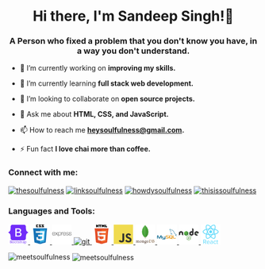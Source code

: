 <h1 align="center">Hi there, I'm Sandeep Singh!👋</h1>
<h3 align="center">A Person who fixed a problem that you don't know you have, in a way you don't understand.</h3>

- 🔭 I’m currently working on **improving my skills.**

- 🌱 I’m currently learning **full stack web development.**

- 🤝 I’m looking to collaborate on **open source projects.**

- 💬 Ask me about **HTML, CSS, and JavaScript.**

- 📫 How to reach me **heysoulfulness@gmail.com.**

- ⚡ Fun fact **I love chai more than coffee.**

<h3 align="left">Connect with me:</h3>
<p align="left">
<a href="https://twitter.com/thesoulfulness" target="blank"><img align="center" src="https://cdn.jsdelivr.net/npm/simple-icons@3.0.1/icons/twitter.svg" alt="thesoulfulness" height="30" width="40" /></a>
<a href="https://linkedin.com/in/linksoulfulness" target="blank"><img align="center" src="https://cdn.jsdelivr.net/npm/simple-icons@3.0.1/icons/linkedin.svg" alt="linksoulfulness" height="30" width="40" /></a>
<a href="https://fb.com/howdysoulfulness" target="blank"><img align="center" src="https://cdn.jsdelivr.net/npm/simple-icons@3.0.1/icons/facebook.svg" alt="howdysoulfulness" height="30" width="40" /></a>
<a href="https://instagram.com/thisissoulfulness" target="blank"><img align="center" src="https://cdn.jsdelivr.net/npm/simple-icons@3.0.1/icons/instagram.svg" alt="thisissoulfulness" height="30" width="40" /></a>
</p>

<h3 align="left">Languages and Tools:</h3>
<p align="left"> <a href="https://getbootstrap.com" target="_blank"> <img src="https://raw.githubusercontent.com/devicons/devicon/master/icons/bootstrap/bootstrap-plain-wordmark.svg" alt="bootstrap" width="40" height="40"/> </a> <a href="https://www.w3schools.com/css/" target="_blank"> <img src="https://raw.githubusercontent.com/devicons/devicon/master/icons/css3/css3-original-wordmark.svg" alt="css3" width="40" height="40"/> </a> <a href="https://expressjs.com" target="_blank"> <img src="https://raw.githubusercontent.com/devicons/devicon/master/icons/express/express-original-wordmark.svg" alt="express" width="40" height="40"/> </a> <a href="https://git-scm.com/" target="_blank"> <img src="https://www.vectorlogo.zone/logos/git-scm/git-scm-icon.svg" alt="git" width="40" height="40"/> </a> <a href="https://www.w3.org/html/" target="_blank"> <img src="https://raw.githubusercontent.com/devicons/devicon/master/icons/html5/html5-original-wordmark.svg" alt="html5" width="40" height="40"/> </a> <a href="https://developer.mozilla.org/en-US/docs/Web/JavaScript" target="_blank"> <img src="https://raw.githubusercontent.com/devicons/devicon/master/icons/javascript/javascript-original.svg" alt="javascript" width="40" height="40"/> </a> <a href="https://www.mongodb.com/" target="_blank"> <img src="https://raw.githubusercontent.com/devicons/devicon/master/icons/mongodb/mongodb-original-wordmark.svg" alt="mongodb" width="40" height="40"/> </a> <a href="https://www.mysql.com/" target="_blank"> <img src="https://raw.githubusercontent.com/devicons/devicon/master/icons/mysql/mysql-original-wordmark.svg" alt="mysql" width="40" height="40"/> </a> <a href="https://nodejs.org" target="_blank"> <img src="https://raw.githubusercontent.com/devicons/devicon/master/icons/nodejs/nodejs-original-wordmark.svg" alt="nodejs" width="40" height="40"/> </a> <a href="https://reactjs.org/" target="_blank"> <img src="https://raw.githubusercontent.com/devicons/devicon/master/icons/react/react-original-wordmark.svg" alt="react" width="40" height="40"/> </a> </p>

<p><img align="left" src="https://github-readme-stats.vercel.app/api/top-langs?username=meetsoulfulness&show_icons=true&locale=en&layout=compact" alt="meetsoulfulness" /></p>

<p>&nbsp;<img align="center" src="https://github-readme-stats.vercel.app/api?username=meetsoulfulness&show_icons=true&locale=en" alt="meetsoulfulness" /></p>
